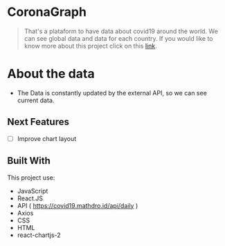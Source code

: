 # CoronaGraph
> That's a plataform to have data about covid19 around the world. We can see global data and data for each country.
If you would like to know more about this project click on this [link](https://www.coronagraph.tk/).


# About the data
* The Data is constantly updated by the external API, so we can see current data.

## Next Features
- [ ] Improve chart layout

## Built With
This project use:
* JavaScript
* React.JS
* API ( https://covid19.mathdro.id/api/daily )
* Axios
* CSS
* HTML
* react-chartjs-2

